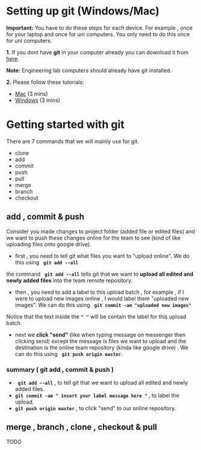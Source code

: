 # Setting up git (Windows/Mac)

**Important:** You have to do these steps for each device. For example , once for your laptop and once for uni computers. You only need to do this once for uni computers.

**1.**  If you dont have **git** in your computer already you can download it from [here](https://git-scm.com/downloads).

**Note:** Engineering lab computers should already have git installed.

**2.** Please follow these tutorials:
- [Mac](https://www.youtube.com/watch?v=8BLLShRqKd4) (3 mins)
- [Windows](https://www.youtube.com/watch?v=WgZIv5HI44o) (3 mins)

# Getting started with git 

There are 7 commands that we will mainly use for git.
- clone 
- add
- commit 
- push
- pull
- merge
- branch 
- checkout

##  add , commit & push

Consider you made changes to project folder (added file or edited files) and we want to push these changes online for the team to see (kind of like uploading files onto google drive).

- first ,  you need to tell git what files you want to "upload online". We do this using **`` git add --all``** 

the command **`` git add --all``** tells git that we want to **upload all edited and newly added files** into the team remote repository.

- then , you need to add a label to this upload batch , for example , if I were to upload new images online , I would label them "uploaded new images". We can do this using **`` git commit -am "uploaded new images"``**

Notice that the text inside the **``" "``** will be contain the label for this upload batch.

- next we **click "send"** (like when typing message on messenger then clicking send) except the message is files we want to upload and the destination is the online team repository (kinda like google drive) . We can do this using **`` git push origin master``**.

###  summary ( git add ,  commit & push )

- **`` git add --all``** , to tell git that we want to upload all edited and newly added files.
- **`git commit -am " insert your label message here "`**  , to label the upload.
- **`git push origin master`** , to click "send" to our online repository.


## merge , branch , clone , checkout & pull

TODO 




































 





















